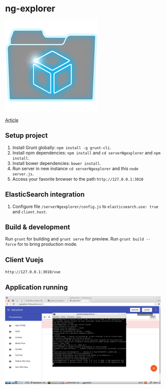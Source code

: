 # ng-explorer

![enter image description here](ngexplorer.png)

[Article](http://humanos.uci.cu/2016/04/presentando-ngexplorer-algo-mas-que-material-design-y-angularjs/)

## Setup project

1. Install Grunt globally: `npm install -g grunt-cli`.
2. Install npm dependencies: `npm install` and `cd serverNgexplorer` and `npm install`.
3. Install bower dependencies: `bower install`.
4. Run server in new instance `cd serverNgexplorer` and this `node server.js`.
5. Access your favorite browser to the path `http://127.0.0.1:3010`

## ElasticSearch integration

1. Configure file `/serverNgexplorer/config.js` to `elasticsearch.use: true` and `client.host`.

## Build & development

Run `grunt` for building and `grunt serve` for preview.
Run `grunt build --force` for to bring production mode.

## Client Vuejs

`http://127.0.0.1:3010/vue`

## Application running


![enter image description here](ngexplorer.GIF)
